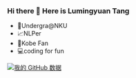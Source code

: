 ### Hi there 👋 Here is Lumingyuan Tang

- 🤔Undergra@NKU
- 📈NLPer
- 🏀Kobe Fan
- 💻coding for fun

[![我的 GitHub 数据](https://github-readme-stats.vercel.app/api?username=Tanglumy)]()

<!--
**Tanglumy/Tanglumy** is a ✨ _special_ ✨ repository because its `README.md` (this file) appears on your GitHub profile.

Here are some ideas to get you started:

- 🔭 I’m currently working on ...
- 🌱 I’m currently learning ...
- 👯 I’m looking to collaborate on ...
- 🤔 I’m looking for help with ...
- 💬 Ask me about ...
- 📫 How to reach me: ...
- 😄 Pronouns: ...
- ⚡ Fun fact: ...
-->
